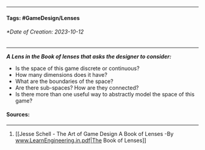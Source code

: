 __________________________________________________________________________
#### **Tags:** #GameDesign/Lenses  
###### *Date of Creation: 2023-10-12
__________________________________________________________________________

***A Lens in the Book of lenses that asks the designer to consider:***
- Is the space of this game discrete or continuous?
- How many dimensions does it have?
- What are the boundaries of the space?
- Are there sub-spaces? How are they connected?
- Is there more than one useful way to abstractly model the space of this game?
#### Sources:
__________________________________________________________________________
1. [[Jesse Schell - The Art of Game Design A Book of Lenses -By www.LearnEngineering.in.pdf|The Book of Lenses]]